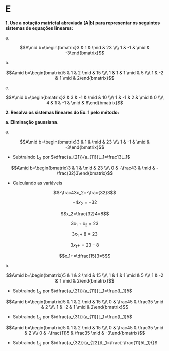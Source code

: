 # E

**1. Use a notação matricial abreviada (A|b) para representar os seguintes sistemas de equações lineares:**

a.

$$A\mid b=\begin{bmatrix}3 & 1 & \mid & 23 \\\\ 1 & -1 & \mid & -3\end{bmatrix}$$

b.

$$A\mid b=\begin{bmatrix}5 & 1 & 2 \mid & 15 \\\\ 1 & 1 & 1 \mid & 5 \\\\ 1 & -2 & 1 \mid & 2\end{bmatrix}$$

c.

$$A\mid b=\begin{bmatrix}2 & 3 & -1 & \mid & 10 \\\\ 1 & -1 & 2 & \mid & 0 \\\\ 4 & 1 & -1 & \mid & 6\end{bmatrix}$$

**2. Resolva os sistemas lineares do Ex. 1 pelo método:**

**a. Eliminação gaussiana.**

a.

$$A\mid b=\begin{bmatrix}3 & 1 & \mid & 23 \\\\ 1 & -1 & \mid & -3\end{bmatrix}$$

- Subtraindo $L_2$ por $\dfrac{a_{21}}{a_{11}}L_1=\frac13L_1$

$$A\mid b=\begin{bmatrix}3 & 1 & \mid & 23 \\\\ 0 & -\frac43 & \mid & -\frac{32}3\end{bmatrix}$$

- Calculando as variáveis

$$-\frac43x_2=-\frac{32}3$$

$$-4x_2=-32$$

$$x_2=\frac{32}4=8$$

$$3x_1+x_2=23$$

$$3x_1+8=23$$

$$3x_1+=23-8$$

$$x_1+=\dfrac{15}3=5$$

b.

$$A\mid b=\begin{bmatrix}5 & 1 & 2 \mid & 15 \\\\ 1 & 1 & 1 \mid & 5 \\\\ 1 & -2 & 1 \mid & 2\end{bmatrix}$$

- Subtraindo $L_2$ por $\dfrac{a_{21}}{a_{11}}L_1=\frac{L_1}5$

$$A\mid b=\begin{bmatrix}5 & 1 & 2 \mid & 15 \\\\ 0 & \frac45 & \frac35 \mid & 2 \\\\ 1 & -2 & 1 \mid & 2\end{bmatrix}$$

- Subtraindo $L_3$ por $\dfrac{a_{31}}{a_{11}}L_1=\frac{L_1}5$

$$A\mid b=\begin{bmatrix}5 & 1 & 2 \mid & 15 \\\\ 0 & \frac45 & \frac35 \mid & 2 \\\\ 0 & -\frac{11}5 & \frac35 \mid & -3\end{bmatrix}$$

- Subtraindo $L_3$ por $\dfrac{a_{32}}{a_{22}}L_1=\frac{-\frac{11}5L_1}{}$
